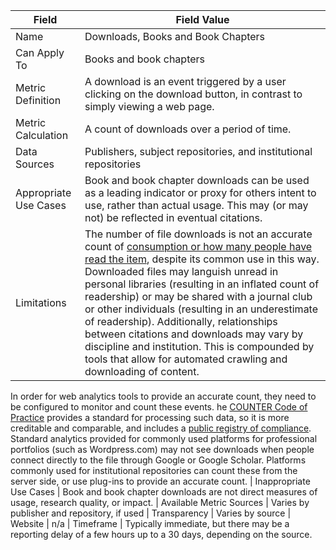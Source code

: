 | Field | Field Value |
|------------------------------|-------------------------------------------------|
| Name | Downloads, Books and Book Chapters
| Can Apply To | Books and book chapters
| Metric Definition | A download is an event triggered by a user clicking on the download button, in contrast to simply viewing a web page.
| Metric Calculation | A count of downloads over a period of time.
| Data Sources | Publishers, subject repositories, and institutional repositories
| Appropriate Use Cases | Book and book chapter downloads can be used as a leading indicator or proxy for others intent to use, rather than actual usage. This may (or may not) be reflected in eventual citations.
| Limitations | The number of file downloads is not an accurate count of [consumption or how many people have read the item](https://link.springer.com/article/10.1007/s11192-014-1472-7), despite its common use in this way. Downloaded files may languish unread in personal libraries (resulting in an inflated count of readership) or may be shared with a journal club or other individuals (resulting in an underestimate of readership). Additionally, relationships between citations and downloads may vary by discipline and institution. This is compounded by tools that allow for automated crawling and downloading of content.

In order for web analytics tools to provide an accurate count, they need to be configured to monitor and count these events. he [COUNTER Code of Practice](https://www.projectcounter.org/) provides a standard for processing such data, so it is more creditable and comparable, and includes a [public registry of compliance](https://www.projectcounter.org/about/register/). Standard analytics provided for commonly used platforms for professional portfolios (such as Wordpress.com) may not see downloads when people connect directly to the file through Google or Google Scholar. Platforms commonly used for institutional repositories can count these from the server side, or use plug-ins to provide an accurate count.
| Inappropriate Use Cases | Book and book chapter downloads are not direct measures of usage, research quality, or impact.
| Available Metric Sources | Varies by publisher and repository, if used
| Transparency | Varies by source
| Website | n/a
| Timeframe | Typically immediate, but there may be a reporting delay of a few hours up to a 30 days, depending on the source.
